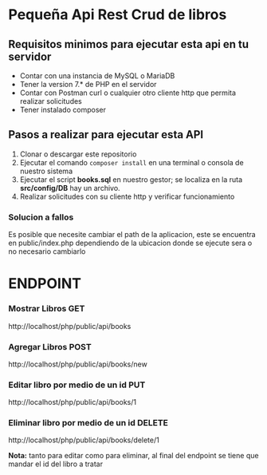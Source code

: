 # Pequeña Api Rest Crud de libros 

## Requisitos minimos para ejecutar esta api en tu servidor 
- Contar con una instancia de MySQL o MariaDB
- Tener la version 7.* de PHP en el servidor
- Contar con Postman curl o cualquier otro cliente http que permita realizar solicitudes
- Tener instalado composer 

## Pasos a realizar para ejecutar esta API 
1. Clonar o descargar este repositorio
2. Ejecutar el comando `composer install` en una terminal o consola de nuestro sistema
3. Ejecutar el script **books.sql** en nuestro gestor; se localiza en la ruta **src/config/DB** hay un archivo.
4. Realizar solicitudes con su cliente http y verificar funcionamiento
 
### Solucion a fallos 
Es posible que necesite cambiar el path de la aplicacion, este se encuentra en public/index.php
dependiendo de la ubicacion donde se ejecute sera o no necesario cambiarlo

# ENDPOINT 
### Mostrar Libros **GET**
 http://localhost/php/public/api/books
### Agregar Libros **POST**
http://localhost/php/public/api/books/new
### Editar libro por medio de un id **PUT**
http://localhost/php/public/api/books/1
### Eliminar libro por medio de un id **DELETE**
http://localhost/php/public/api/books/delete/1

**Nota:** tanto para editar como para eliminar, al final del endpoint se tiene que mandar el id del libro a tratar 

